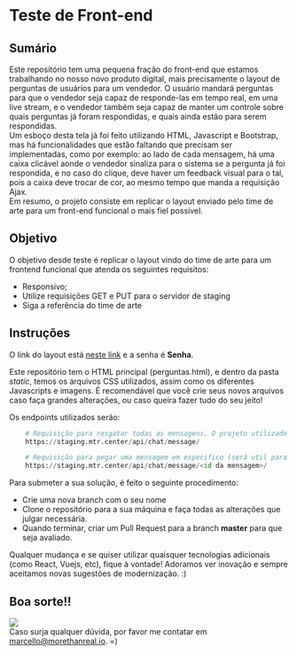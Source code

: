 # Teste de Front-end

## Sumário

Este repositório tem uma pequena fração do front-end que estamos trabalhando no nosso novo produto digital, mais precisamente o layout de perguntas de usuários para um vendedor. O usuário mandará perguntas para que o vendedor seja capaz de responde-las em tempo real, em uma live stream, e o vendedor também seja capaz de manter um controle sobre quais perguntas já foram respondidas, e quais ainda estão para serem respondidas.  <br />
Um esboço desta tela já foi feito utilizando HTML, Javascript e Bootstrap, mas há funcionalidades que estão faltando que precisam ser implementadas, como por exemplo: ao lado de cada mensagem, há uma caixa clicável aonde o vendedor sinaliza para o sistema se a pergunta já foi respondida, e no caso do clique, deve haver um feedback visual para o tal, pois a caixa deve trocar de cor, ao mesmo tempo que manda a requisição Ajax.  <br />
Em resumo, o projeto consiste em replicar o layout enviado pelo time de arte para um front-end funcional o mais fiel possível.  <br />

## Objetivo

O objetivo desde teste é replicar o layout vindo do time de arte para um frontend funcional que atenda os seguintes requisitos: 

- Responsivo; 
- Utilize requisições GET e PUT para o servidor de staging
- Siga a referência do time de arte

## Instruções

O link do layout está [neste link](http://www.google.com.br) e a senha é **Senha**.  <br />

Este repositório tem o HTML principal (perguntas.html), e dentro da pasta _static_, temos os arquivos CSS utilizados, assim como os diferentes Javascripts e imagens. É recomendável que você crie seus novos arquivos caso faça grandes alterações, ou caso queira fazer tudo do seu jeito! <br />

Os endpoints utilizados serão: 
```py
    # Requisição para resgatar todas as mensagens. O projeto utilizado é o de id número 6
    https://staging.mtr.center/api/chat/message/

    # Requisição para pegar uma mensagem em especifico (será util para o verbo PUT):
    https://staging.mtr.center/api/chat/message/<id da mensagem>/

```

Para submeter a sua solução, é feito o seguinte procedimento: 
- Crie uma nova branch com o seu nome 
- Clone o repositório para a sua máquina e faça todas as alterações que julgar necessária.
- Quando terminar, criar um Pull Request para a branch **master** para que seja avaliado. 

Qualquer mudança e se quiser utilizar quaisquer tecnologias adicionais (como React, Vuejs, etc), fique à vontade! Adoramos ver inovação e sempre aceitamos novas sugestões de modernização. :) 

## Boa sorte!!
![](https://media.giphy.com/media/JIX9t2j0ZTN9S/giphy.gif)
<br />
Caso surja qualquer dúvida, por favor me contatar em [marcello@morethanreal.io](marcello@morethanreal.io). =)
